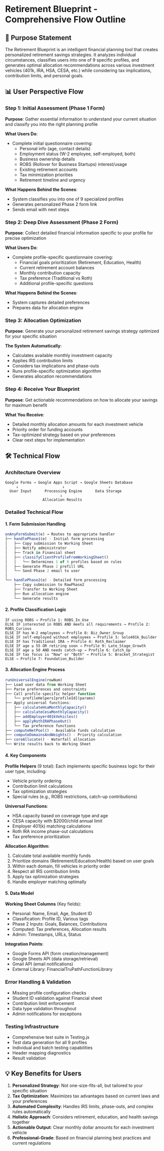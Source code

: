 # Retirement Blueprint - Comprehensive Flow Outline

## 🎯 Purpose Statement
The Retirement Blueprint is an intelligent financial planning tool that creates personalized retirement savings strategies. It analyzes individual circumstances, classifies users into one of 9 specific profiles, and generates optimal allocation recommendations across various investment vehicles (401k, IRA, HSA, CESA, etc.) while considering tax implications, contribution limits, and personal goals.

## 📊 User Perspective Flow

### Step 1: Initial Assessment (Phase 1 Form)
**Purpose**: Gather essential information to understand your current situation and classify you into the right planning profile

**What Users Do**:
- Complete initial questionnaire covering:
  - Personal info (age, contact details)
  - Employment status (W-2 employee, self-employed, both)
  - Business ownership details
  - ROBS (Rollover for Business Startups) interest/usage
  - Existing retirement accounts
  - Tax minimization priorities
  - Retirement timeline and urgency

**What Happens Behind the Scenes**:
- System classifies you into one of 9 specialized profiles
- Generates personalized Phase 2 form link
- Sends email with next steps

### Step 2: Deep Dive Assessment (Phase 2 Form)
**Purpose**: Collect detailed financial information specific to your profile for precise optimization

**What Users Do**:
- Complete profile-specific questionnaire covering:
  - Financial goals prioritization (Retirement, Education, Health)
  - Current retirement account balances
  - Monthly contribution capacity
  - Tax preference (Traditional vs Roth)
  - Additional profile-specific questions

**What Happens Behind the Scenes**:
- System captures detailed preferences
- Prepares data for allocation engine

### Step 3: Allocation Optimization
**Purpose**: Generate your personalized retirement savings strategy optimized for your specific situation

**The System Automatically**:
- Calculates available monthly investment capacity
- Applies IRS contribution limits
- Considers tax implications and phase-outs
- Runs profile-specific optimization algorithm
- Generates allocation recommendations

### Step 4: Receive Your Blueprint
**Purpose**: Get actionable recommendations on how to allocate your savings for maximum benefit

**What You Receive**:
- Detailed monthly allocation amounts for each investment vehicle
- Priority order for funding accounts
- Tax-optimized strategy based on your preferences
- Clear next steps for implementation

## 🛠️ Technical Flow

### Architecture Overview
```
Google Forms → Google Apps Script → Google Sheets Database
     ↓                    ↓                    ↓
  User Input      Processing Engine      Data Storage
                         ↓
                 Allocation Results
```

### Detailed Technical Flow

#### 1. Form Submission Handling
```javascript
onAnyFormSubmit(e) → Routes to appropriate handler
├── handlePhase1(e) - Initial form processing
│   ├── Copy submission to Working Sheet
│   ├── Notify administrator
│   ├── Track in Financial sheet
│   ├── classifyClientProfileFromWorkingSheet()
│   │   └── Determines 1 of 9 profiles based on rules
│   ├── Generate Phase 2 prefill URL
│   └── Send Phase 2 email to user
│
└── handlePhase2(e) - Detailed form processing
    ├── Copy submission to RawPhase2
    ├── Transfer to Working Sheet
    ├── Run allocation engine
    └── Generate results
```

#### 2. Profile Classification Logic
```
IF using ROBS → Profile 1: ROBS_In_Use
ELSE IF interested in ROBS AND meets all requirements → Profile 2: ROBS_Curious
ELSE IF has W-2 employees → Profile 8: Biz_Owner_Group
ELSE IF self-employed without employees → Profile 3: Solo401k_Builder
ELSE IF has Traditional IRA → Profile 4: Roth_Reclaimer
ELSE IF age ≥ 55 OR retiring soon → Profile 9: Late_Stage_Growth
ELSE IF age ≥ 50 AND needs catch-up → Profile 6: Catch_Up
ELSE IF tax focus is "Now" or "Both" → Profile 5: Bracket_Strategist
ELSE → Profile 7: Foundation_Builder
```

#### 3. Allocation Engine Process
```javascript
runUniversalEngine(rowNum)
├── Load user data from Working Sheet
├── Parse preferences and constraints
├── Call profile-specific helper function
│   └── profileHelpers[profileId](params)
├── Apply universal functions:
│   ├── calculateHsaMonthlyCapacity()
│   ├── calculateCesaMonthlyCapacity()
│   ├── addEmployer401kVehicles()
│   ├── applyRothIRAPhaseOut()
│   └── Tax preference functions
├── computeNetPool() - Available funds calculation
├── computeDomainsAndWeights() - Priority calculation
├── coreAllocate() - Waterfall allocation
└── Write results back to Working Sheet
```

#### 4. Key Components

**Profile Helpers** (9 total):
Each implements specific business logic for their user type, including:
- Vehicle priority ordering
- Contribution limit calculations
- Tax optimization strategies
- Special rules (e.g., ROBS restrictions, catch-up contributions)

**Universal Functions**:
- HSA capacity based on coverage type and age
- CESA capacity with $2000/child annual limit
- Employer 401(k) matching calculations
- Roth IRA income phase-out calculations
- Tax preference prioritization

**Allocation Algorithm**:
1. Calculate total available monthly funds
2. Prioritize domains (Retirement/Education/Health) based on user goals
3. Within each domain, fill vehicles in priority order
4. Respect all IRS contribution limits
5. Apply tax optimization strategies
6. Handle employer matching optimally

#### 5. Data Model

**Working Sheet Columns** (Key fields):
- Personal: Name, Email, Age, Student ID
- Classification: Profile ID, Various tags
- Phase 2 Inputs: Goals, Balances, Contributions
- Computed: Tax preferences, Allocation results
- Admin: Timestamps, URLs, Status

**Integration Points**:
- Google Forms API (form creation/management)
- Google Sheets API (data storage/retrieval)
- Gmail API (email notifications)
- External Library: FinancialTruPathFunctionLibrary

### Error Handling & Validation
- Missing profile configuration checks
- Student ID validation against Financial sheet
- Contribution limit enforcement
- Data type validation throughout
- Admin notifications for exceptions

### Testing Infrastructure
- Comprehensive test suite in Testing.js
- Test data generation for all 9 profiles
- Individual and batch testing capabilities
- Header mapping diagnostics
- Result validation

## 💡 Key Benefits for Users

1. **Personalized Strategy**: Not one-size-fits-all, but tailored to your specific situation
2. **Tax Optimization**: Maximizes tax advantages based on current laws and your preferences
3. **Automated Complexity**: Handles IRS limits, phase-outs, and complex rules automatically
4. **Holistic Approach**: Considers retirement, education, and health savings together
5. **Actionable Output**: Clear monthly dollar amounts for each investment vehicle
6. **Professional-Grade**: Based on financial planning best practices and current regulations